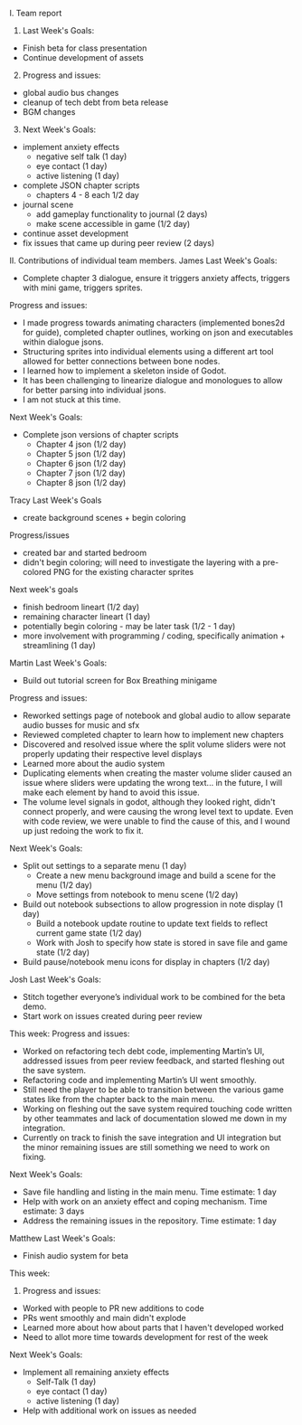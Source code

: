 I. Team report
1. Last Week's Goals:
  - Finish beta for class presentation
  - Continue development of assets

2. Progress and issues: 
  - global audio bus changes
  - cleanup of tech debt from beta release
  - BGM changes

3. Next Week's Goals:
- implement anxiety effects
  - negative self talk (1 day)
  - eye contact (1 day)
  - active listening (1 day)
- complete JSON chapter scripts
  - chapters 4 - 8 each 1/2 day
- journal scene
  - add gameplay functionality to journal (2 days)
  - make scene accessible in game (1/2 day)
- continue asset development
- fix issues that came up during peer review (2 days)


II. Contributions of individual team members.
James
Last Week's Goals:
- Complete chapter 3 dialogue, ensure it triggers anxiety affects, triggers with mini game, triggers sprites.

Progress and issues:
- I made progress towards animating characters (implemented bones2d for guide), completed chapter outlines, working on json and executables within dialogue jsons.
- Structuring sprites into individual elements using a different art tool allowed for better connections between bone nodes.
- I learned how to implement a skeleton inside of Godot.
- It has been challenging to linearize dialogue and monologues to allow for better parsing into individual jsons.
- I am not stuck at this time.

  
Next Week's Goals:
- Complete json versions of chapter scripts
  - Chapter 4 json (1/2 day)
  - Chapter 5 json (1/2 day)
  - Chapter 6 json (1/2 day)
  - Chapter 7 json (1/2 day)
  - Chapter 8 json (1/2 day)

Tracy
Last Week's Goals
- create background scenes + begin coloring

Progress/issues
- created bar and started bedroom
- didn't begin coloring; will need to investigate the layering with a pre-colored PNG for the existing character sprites

Next week's goals
- finish bedroom lineart (1/2 day)
- remaining character lineart (1 day)
- potentially begin coloring - may be later task (1/2 - 1 day)
- more involvement with programming / coding, specifically animation + streamlining (1 day)

Martin
Last Week's Goals:
- Build out tutorial screen for Box Breathing minigame

Progress and issues:
  - Reworked settings page of notebook and global audio to allow separate audio busses for music and sfx
  - Reviewed completed chapter to learn how to implement new chapters
  - Discovered and resolved issue where the split volume sliders were not properly updating their respective level displays
  - Learned more about the audio system
  - Duplicating elements when creating the master volume slider caused an issue where sliders were updating the wrong text... in the future, I will make each element by hand to avoid this issue.
  - The volume level signals in godot, although they looked right, didn't connect properly, and were causing the wrong level text to update. Even with code review, we were unable to find the cause of this, and I wound up just redoing the work to fix it.

Next Week's Goals:
- Split out settings to a separate menu (1 day)
  - Create a new menu background image and build a scene for the menu (1/2 day)
  - Move settings from notebook to menu scene (1/2 day)
- Build out notebook subsections to allow progression in note display (1 day)
  - Build a notebook update routine to update text fields to reflect current game state (1/2 day)
  - Work with Josh to specify how state is stored in save file and game state (1/2 day)
- Build pause/notebook menu icons for display in chapters (1/2 day) 

Josh
Last Week's Goals:
- Stitch together everyone’s individual work to be combined for the beta demo.
- Start work on issues created during peer review

This week:
Progress and issues:
  - Worked on refactoring tech debt code, implementing Martin’s UI, addressed issues from peer review feedback, and started fleshing out the save system.
  - Refactoring code and implementing Martin’s UI went smoothly.
  - Still need the player to be able to transition between the various game states like from the chapter back to the main menu.
  - Working on fleshing out the save system required touching code written by other teammates and lack of documentation slowed me down in my integration.
  - Currently on track to finish the save integration and UI integration but the minor remaining issues are still something we need to work on fixing.

Next Week's Goals: 
  - Save file handling and listing in the main menu. Time estimate: 1 day
  - Help with work on an anxiety effect and coping mechanism. Time estimate: 3 days
  - Address the remaining issues in the repository. Time estimate: 1 day

Matthew
Last Week's Goals:
- Finish audio system for beta

This week:
1. Progress and issues:
  - Worked with people to PR new additions to code
  - PRs went smoothly and main didn't explode
  - Learned more about how about parts that I haven't developed worked
  - Need to allot more time towards development for rest of the week

Next Week's Goals:
- Implement all remaining anxiety effects
  - Self-Talk (1 day)
  - eye contact (1 day)
  - active listening (1 day)
- Help with additional work on issues as needed
